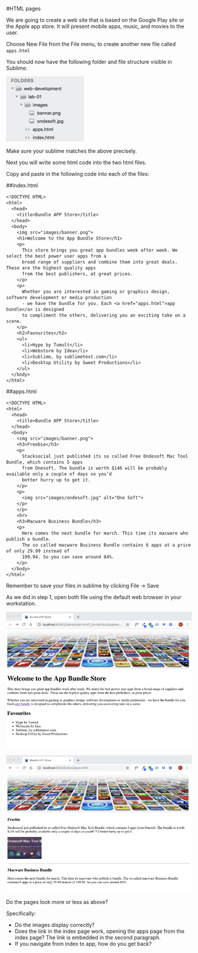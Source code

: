 #HTML pages

We are going to create a web site that is based on the Google Play site or the Apple app store. It will present mobile apps, music, and movies to the user.

Choose New File from the File menu, to create another new file called  `apps.html`

You should now have the following folder and file structure visible in Sublime:

![](./img/26x.png)

Make sure your sublime matches the above precisely.

Next you will write some html code into the two html files. 

Copy and paste in the following code into each of the files:

##index.html
~~~
<!DOCTYPE HTML>
<html>
  <head>
    <title>Bundle APP Store</title>
  </head>
  <body>
    <img src="images/banner.png">
    <h1>Welcome to the App Bundle Store</h1>
    <p>
      This store brings you great app bundles week after week. We select the best power user apps from a
      broad range of suppliers and combine them into great deals. These are the highest quality apps
      from the best publishers, at great prices.
    </p>
    <p>
      Whether you are interested in gaming or graphics design, software development or media production
      - we have the bundle for you. Each <a href="apps.html">app bundle</a> is designed
      to compliment the others, delivering you an exciting take on a scene.
    </p>
    <h2>Favourites</h2>
    <ul>
      <li>Hype by Tumult</li>
      <li>Webstorm by Idea</li>
      <li>Sublime, by sublimetext.com</li>
      <li>Desktop Utility by Sweet Productions</li>
    </ul>
  </body>
</html>
~~~

##apps.html

~~~
<!DOCTYPE HTML>
<html>
  <head>
    <title>Bundle APP Store</title>
  </head>
  <body>
    <img src="images/banner.png">
    <h3>Freebie</h3>
    <p>
      Stacksocial just published its so called Free Ondesoft Mac Tool Bundle, which contains 5 apps
      from Onesoft. The bundle is worth $146 will be probably available only a couple of days so you’d
      better hurry up to get it.
    </p>
    <p>
      <img src="images/ondesoft.jpg" alt="One Soft">
    </p>
    </p>
    <hr>
    <h3>Macware Business Bundle</h3>
    <p>
      Here comes the next bundle for march. This time its macware who publish a bundle.
      The so called macware Business Bundle contains 6 apps at a price of only 29.99 instead of
      199.94. So you can save around 84%.
    </p>
  </body>
</html>
~~~

Remember to save your files in sublime by clicking File -> Save

As we did in step 1, open both file using the default web browser in your workstation.


![](./img/24x.png)

![](./img/25x.png)

Do the pages look more or less as above?

Specifically:

- Do the images display correctly?
- Does the link in the index page work, opening the apps page from the index page? The link is embedded in the second paragraph.
- If you navigate from index to app, how do you get back?



